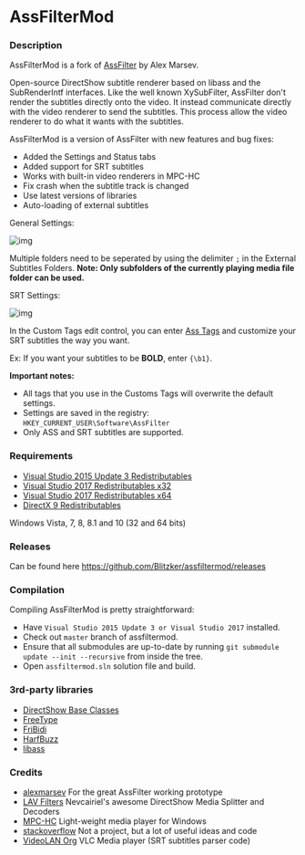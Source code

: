 # AssFilterMod

### Description
AssFilterMod is a fork of [AssFilter](https://github.com/alexmarsev/assfilter) by Alex Marsev.

Open-source DirectShow subtitle renderer based on libass and the SubRenderIntf interfaces. Like the well
known XySubFilter, AssFilter don't render the subtitles directly onto the video. It instead communicate
directly with the video renderer to send the subtitles. This process allow the video renderer to do what
it wants with the subtitles.

AssFilterMod is a version of AssFilter with new features and bug fixes:
* Added the Settings and Status tabs
* Added support for SRT subtitles
* Works with built-in video renderers in MPC-HC
* Fix crash when the subtitle track is changed
* Use latest versions of libraries
* Auto-loading of external subtitles

General Settings:

![img](https://i.imgur.com/VjPng7m.png)

Multiple folders need to be seperated by using the delimiter `;` in the External Subtitles Folders.
**Note: Only subfolders of the currently playing media file folder can be used.**

SRT Settings:

![img](https://i.imgur.com/uL7vLCE.png)

In the Custom Tags edit control, you can enter [Ass Tags](http://docs.aegisub.org/3.1/ASS_Tags/) and customize your SRT subtitles the way you want.

Ex: If you want your subtitles to be **BOLD**, enter `{\b1}`.

**Important notes:**
* All tags that you use in the Customs Tags will overwrite the default settings.
* Settings are saved in the registry: `HKEY_CURRENT_USER\Software\AssFilter`
* Only ASS and SRT subtitles are supported.

### Requirements
* [Visual Studio 2015 Update 3 Redistributables](https://www.microsoft.com/en-us/download/details.aspx?id=53840)
* [Visual Studio 2017 Redistributables x32](https://go.microsoft.com/fwlink/?LinkId=746571)
* [Visual Studio 2017 Redistributables x64](https://go.microsoft.com/fwlink/?LinkId=746572)
* [DirectX 9 Redistributables](https://www.microsoft.com/en-ca/download/details.aspx?id=8109)

Windows Vista, 7, 8, 8.1 and 10 (32 and 64 bits)

### Releases
Can be found here https://github.com/Blitzker/assfiltermod/releases

### Compilation
Compiling AssFilterMod is pretty straightforward:

* Have `Visual Studio 2015 Update 3 or Visual Studio 2017` installed.
* Check out `master` branch of assfiltermod.
* Ensure that all submodules are up-to-date by running `git submodule update --init --recursive` from inside the tree.
* Open `assfiltermod.sln` solution file and build.

### 3rd-party libraries

* [DirectShow Base Classes](https://msdn.microsoft.com/en-us/library/windows/desktop/dd375456%28v=vs.85%29.aspx)
* [FreeType](https://www.freetype.org/)
* [FriBidi](https://www.fribidi.org/)
* [HarfBuzz](https://www.freedesktop.org/wiki/Software/HarfBuzz/)
* [libass](https://github.com/libass/libass)

### Credits

* [alexmarsev](https://github.com/alexmarsev) For the great AssFilter working prototype
* [LAV Filters](https://github.com/nevcairiel/lavfilters) Nevcairiel's awesome DirectShow Media Splitter and Decoders
* [MPC-HC](https://github.com/mpc-hc/mpc-hc) Light-weight media player for Windows
* [stackoverflow](https://stackoverflow.com/) Not a project, but a lot of useful ideas and code
* [VideoLAN Org](https://www.videolan.org/vlc/index.html) VLC Media player (SRT subtitles parser code)
